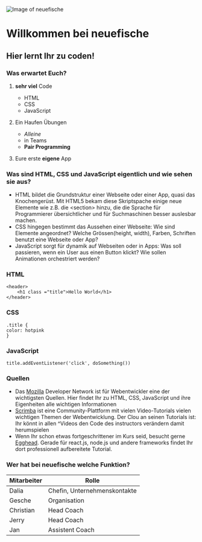 
![Image of neuefische](https://www.neuefische.de/static/neuefische-gmbh-logo.svg)

# Willkommen bei neuefische

## Hier lernt Ihr zu coden!

### Was erwartet Euch?

1. **sehr viel** Code
   - HTML
   - CSS
   - JavaScript

2. Ein Haufen Übungen
   - *Alleine*
   - in Teams
   - **Pair Programming**

3. Eure erste **eigene** App

### Was sind HTML, CSS und JavaScript eigentlich und wie sehen sie aus?

- HTML bildet die Grundstruktur einer Webseite oder einer App, quasi das Knochengerüst. Mit HTML5 bekam diese Skriptspache einige neue Elemente wie z.B. die \<section> hinzu, die die Sprache für Programmierer übersichtlicher und für Suchmaschinen besser auslesbar machen.
- CSS hingegen bestimmt das Aussehen einer Webseite: Wie sind Elemente angeordnet? Welche Grössen(height, width), Farben, Schriften benutzt eine Webseite oder App?
- JavaScript sorgt für dynamik auf Webseiten oder in Apps: Was soll passieren, wenn ein User aus einen Button klickt? Wie sollen Animationen orchestriert werden?
  
### **HTML**

    <header>
        <h1 class ="title">Hello World</h1>
    </header>


### **CSS**

    .title {
    color: hotpink
    }


### **JavaScript**

    title.addEventListener('click', doSomething())


### Quellen
- Das [Mozilla](https://developer.mozilla.org/de/) Developer Network ist für Webentwickler eine der wichtigsten Quellen. Hier findet Ihr zu HTML, CSS, JavaScript und ihre Eigenheiten alle wichtigen Informationen
- [Scrimba](https://scrimba.com/) ist eine Community-Plattform mit vielen Video-Tutorials vielen wichtigen Themen der Webentwicklung. Der Clou an seinen Tutorials ist: Ihr könnt in allen ^Videos den Code des instructors verändern damit herumspielen
- Wenn Ihr schon etwas fortgeschrittener im Kurs seid, besucht gerne [Egghead](https://egghead.io/). Gerade für react.js, node.js und andere frameworks findet Ihr dort professionell aufbereitete Tutorial.

### Wer hat bei neuefische welche Funktion?


Mitarbeiter	|Rolle
------------ | -------------
Dalia	| Chefin, Unternehmenskontakte
Gesche	|Organisation
Christian	|Head Coach
Jerry	|Head Coach
Jan	|Assistent Coach















